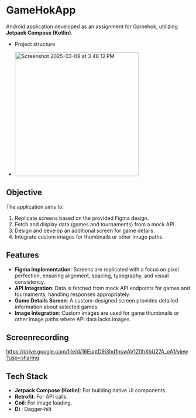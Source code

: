 # GameHokApp

Android application developed as an assignment for Gamehok, utilizing **Jetpack Compose (Kotlin)**.

- Project structure

- <img width="338" alt="Screenshot 2025-03-09 at 3 48 12 PM" src="https://github.com/user-attachments/assets/8ee0632c-ed5a-4dda-8396-447810f86804" />


## Objective

The application aims to:

1. Replicate screens based on the provided Figma design.
2. Fetch and display data (games and tournaments) from a mock API.
3. Design and develop an additional screen for game details.
4. Integrate custom images for thumbnails or other image paths.

## Features

- **Figma Implementation**: Screens are replicated with a focus on pixel perfection, ensuring alignment, spacing, typography, and visual consistency.
- **API Integration**: Data is fetched from mock API endpoints for games and tournaments, handling responses appropriately.
- **Game Details Screen**: A custom-designed screen provides detailed information about selected games.
- **Image Integration**: Custom images are used for game thumbnails or other image paths where API data lacks images.

## Screenrecording
https://drive.google.com/file/d/16EuntD9i3hd1hswAV1ZflhXhU27A_oA1/view?usp=sharing


## Tech Stack

- **Jetpack Compose (Kotlin)**: For building native UI components.
- **Retrofit**: For API calls.
- **Coil**: For image loading.
- **Di** : Dagger-hilt
